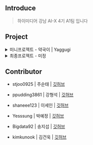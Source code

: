## **Introduce**
> 하이미디어 강남 AI-X 4기 A1팀 입니다

## **Project**

<details>
  <summary>미니프로젝트 - 약국이 | Yaggugi</summary>
  
  # 약국이 | Yaggugi
  ![Python](https://img.shields.io/badge/Python-v3.10.8-3776AB?style=for-the-badge&logo=python&logoColor=white)
  ![PyTorch](https://img.shields.io/badge/PyTorch-v2.1.0-EE4C2C?style=for-the-badge&logo=pytorch&logoColor=white)
  ![React](https://img.shields.io/badge/React-v18.3.1-61DAFB?style=for-the-badge&logo=react&logoColor=white)
  ![Bootstrap](https://img.shields.io/badge/Bootstrap-v5.3.1-7952B3?style=for-the-badge&logo=bootstrap&logoColor=white)
  
  > 약국이는 내 몸에 맞는 영양제를 추천하고, 섭취 일정을 손쉽게 관리하는 맞춤형 건강 앱 입니다.

  + 프로젝트 기간 : 24.10.28 ~ 11.05
  
  ## 🩺 **Introduction**
  
  ```약국이```는 인공지능을 활용하여 사용자 맞춤형 영양제 정보를 제공하고 섭취 일정을 체계적으로 관리할 수 있는 건강 관리 앱입니다.<br />
  ```Python```과 ```PyTorch``` 기반으로 구축된 AI 모델을 통해 영양제의 성분과 효능을 분석하고,<br />
  사용자의 건강 상태와 필요에 맞는 최적의 영양제 조합을 추천합니다.<br />
  ```React```와 ```Bootstrap```을 사용하여 직관적이고 반응형인 UI를 설계해, 누구나 손쉽게 접근할 수 있는 사용자 경험을 제공합니다.<br />
  
  ## 🩺 **Architecture**
  
  ![Architecture](https://github.com/user-attachments/assets/3d833756-c761-4cbd-9500-84ad59113859)
  
  ## 🩺 **Feature**
  + 영양제 조합 및 추천
    + 추론형모델, 음성인식모델, TTS모델
  
  + 영양제 사진찍어서 성분검색
    + OCR모델
  
  + 영양제 섭취 스캐쥴
    + 음성인식모델
  
  ## 🩺 **Branch Strategy**
  
  ### 버전 관리 규칙
  > 프로젝트 버전 관리는 **Github Actions**으로 Pipeline이 구축되어 있습니다.<br />
  > 변경 내역을 프로젝트 **package.json**에서 `version`, `releaseNotes` 에 내용을 추가하여<br />
  > 적용할수 있습니다.
  
  - "version"
    - `주 버전` . `부 버전` . `수정 버전` EX) 1.0.0
      
    - 주 버전
      - 주 버전은 하위 호환성이 깨지는 큰 변경 사항이 있을 때 업데이트됩니다.
        
    - 부 버전
      - 부 버전은 하위 호환성을 유지하는 새로운 기능이 추가되었을 때 업데이트됩니다.
        
    - 수정 버전
      - 수정 버전은 버그 수정과 같은 사소한 변경 사항이 있을 때 업데이트됩니다.
  
  - "releaseNotes"
    - 릴리즈 변경내역을 기술합니다. 
  
  ### 브랜치 네이밍 규칙
  
  - `main` : 안정적인 릴리스 브랜치
  - `develop` : 기능들이 병합되는 개발 브랜치
  - `feature/{feature-name}` : 새로운 기능을 위한 브랜치
  - `fix/{issue-name}` : 버그 수정을 위한 브랜치
  
  ### 커밋 메시지 규칙
  
  - **형식**: `[태그]: (변경 사항)`
  - **태그 종류**:
    - `feat` : 새로운 기능 추가
    - `fix` : 버그 수정
    - `refactor` : 코드 리팩토링
    - `style` : 코드 스타일 수정 (공백, 세미콜론 등)
    - `docs` : 문서 관련 변경
  
  ## 🩺 **Folder Structure**
  
  ## 🩺 **Stack**
  ![GitHub](https://img.shields.io/badge/GitHub-181717?style=for-the-badge&logo=github&logoColor=white)
  ![Jenkins](https://img.shields.io/badge/Jenkins-D24939?style=for-the-badge&logo=jenkins&logoColor=white)
  ![Docker](https://img.shields.io/badge/Docker-2496ED?style=for-the-badge&logo=docker&logoColor=white)
  ![React](https://img.shields.io/badge/React-61DAFB?style=for-the-badge&logo=react&logoColor=white)
  ![Python](https://img.shields.io/badge/Python-3776AB?style=for-the-badge&logo=python&logoColor=white)
  ![PyTorch](https://img.shields.io/badge/PyTorch-EE4C2C?style=for-the-badge&logo=pytorch&logoColor=white)
  ![Hugging Face](https://img.shields.io/badge/Hugging%20Face-FFD300?style=for-the-badge&logo=huggingface&logoColor=black)
  ![Transformers](https://img.shields.io/badge/Transformers-FFD300?style=for-the-badge&logo=huggingface&logoColor=black)
</details>

<details>
  <summary>최종프로젝트 - 미정</summary>
  작성예정입니다
</details>

##  **Contributor**

- stjoo0925 | 주순태 | [깃허브](https://github.com/Stjoo0925)

- ppudding3861 | 강형석 | [깃허브](https://github.com/ppudding3861)

- shaneee123 | 이세인 | [깃허브](https://github.com/shaneee123)

- Yesssung | 박예정 | [깃허브](https://github.com/Yesssung)

- Bigdata92 | 송지섭 | [깃허브](https://github.com/Bigdata92)

- kimkunook | 김건욱 | [깃허브](https://github.com/kimkunook)

